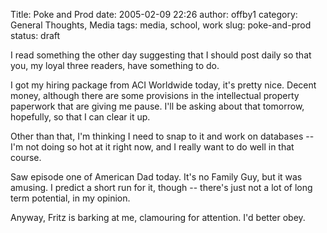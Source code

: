 Title: Poke and Prod
date: 2005-02-09 22:26
author: offby1
category: General Thoughts, Media
tags: media, school, work
slug: poke-and-prod
status: draft

I read something the other day suggesting that I should post daily so that you, my loyal three readers, have something to do.

I got my hiring package from ACI Worldwide today, it's pretty nice. Decent money, although there are some provisions in the intellectual property paperwork that are giving me pause. I'll be asking about that tomorrow, hopefully, so that I can clear it up.

Other than that, I'm thinking I need to snap to it and work on databases \-- I'm not doing so hot at it right now, and I really want to do well in that course.

Saw episode one of American Dad today. It's no Family Guy, but it was amusing. I predict a short run for it, though \-- there's just not a lot of long term potential, in my opinion.

Anyway, Fritz is barking at me, clamouring for attention. I'd better obey.
